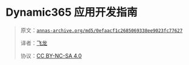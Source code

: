 # Dynamic365 应用开发指南

> 原文：[`annas-archive.org/md5/0efaacf1c2685069338ee9023fc77627`](https://annas-archive.org/md5/0efaacf1c2685069338ee9023fc77627)
> 
> 译者：[飞龙](https://github.com/wizardforcel)
> 
> 协议：[CC BY-NC-SA 4.0](http://creativecommons.org/licenses/by-nc-sa/4.0/)
